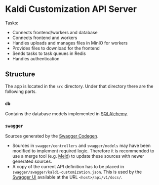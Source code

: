 # Kaldi Customization API Server

Tasks:
 * Connects frontend/workers and database
 * Connects frontend and workers
 * Handles uploads and manages files in MinIO for workers
 * Provides files to download for the frontend
 * Sends tasks to task queues in Redis
 * Handles authentication

## Structure

The app is located in the `src` directory. Under that directory there are the following parts.

### `db`
Contains the database models implemented in [SQLAlchemy](http://sqlalche.me/).

### `swagger`
Sources generated by the [Swagger Codegen](https://swagger.io/tools/swagger-codegen/).
 * Sources in `swagger/controllers` and `swagger/models` may have been modified to implement required logic. Therefore it is recommended to use a merge tool (e.g. [Meld](https://meldmerge.org/)) to update these sources with newer generated sources.
 * A copy of the current API definition has to be placed in `swagger/swagger/kaldi-customization.json`. This is used by the [Swagger UI](https://swagger.io/tools/swagger-ui/) available at the URL `<host>/api/v1/docs/`.
